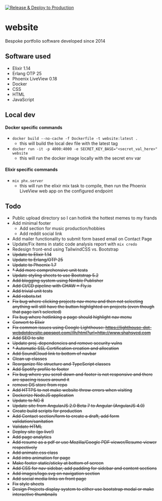 [![Release & Deploy to Production](https://github.com/shahdeys/website/actions/workflows/deploy.yml/badge.svg?branch=master)](https://github.com/shahdeys/website/actions/workflows/deploy.yml)
# website  
Bespoke portfolio software developed since 2014

## Software used  
* Elixir 1.14
* Erlang OTP 25
* Phoenix LiveView 0.18
* Docker
* CSS
* HTML
* JavaScript
 
## Local dev
#### Docker specific commands 
- `docker build --no-cache -f Dockerfile -t website:latest .`
  - this will build the local dev file with the latest tag 
- `docker run -it -p 4000:4000 -e SECRET_KEY_BASE="<secret_val_here>" website`
  - this will run the docker image locally with the secret env var
#### Elixir specific commands
- `mix phx.server`
  - this will run the elixir mix task to compile, then run the Phoenix LiveView web app on the configured endpoint

## Todo
* Public upload directory so I can hotlink the hottest memes to my frands
* Add minimal footer
  * Add section for music production/hobbies
  * Add reddit social link
* Add mailer functionality to submit form based email on Contact Page
* Update/Fix items in static code analysis report with  `mix credo` 
* Redesign front-end using TailwindCSS vs. Bootstrap
* ~~Update to Elixir 1.14~~
* ~~Update to Erlang/OTP 25~~
* ~~Update to Phoenix 1.7~~
* ~~* Add more comprehensive unit tests~~
* ~~Update styling sheets to use Bootstrap 5.2~~
* ~~Add blogging system using Nimble Publisher~~
* ~~Add CI/CD pipeline with GHAW + Fly.io~~
* ~~Add trivial unit tests~~
* ~~Add robots.txt~~
* ~~Fix bug where clicking projects nav menu and then not selecting anything will still have the button highlighted on projects (even though that page isn't selected)~~
* ~~Fix bug where hotlinking a page should highlight nav menu~~
* ~~Convert to Elixir~~
* ~~Fix common issues using Google Lighthouse: https://lighthouse-dot-webdotdevsite.appspot.com//lh/html?url=http://www.shahsyed.com~~
* ~~Add SEO to site~~
* ~~Update proj. dependencies and remove security vulns~~
* ~~* Automatic SSL Certification creation and allocation~~
* ~~Add SoundCloud link to bottom of navbar~~
* ~~Clean up classes~~
* ~~Reorganize file structure and TypeScript classes~~  
* ~~Add Spotify profile to footer~~
* ~~Fix bug where you scroll down and footer is not responsive and there are spacing issues around it~~
* ~~remove DS store from repo~~
* ~~Add HTTPS to not make website throw errors when visiting~~
* ~~Dockerize NodeJS application~~
* ~~Update to NG 8~~
* ~~Update site from AngularJS 2.0 Beta 7 to Angular (AngularJS 4.0)~~
* ~~Create build scripts for production~~
* ~~Add Contact section/form to create a draft, add form validation/sanitation~~
* ~~Validate HTML~~  
* ~~Deploy site (go live!)~~  
* ~~Add page analytics~~  
* ~~Add resume as a pdf or use Mozilla/Google PDF viewer/Resume viewer respectively~~  
* ~~Add animate.css class~~  
* ~~Add intro animation for page~~  
* ~~Make footer static/sticky at bottom of screen~~  
* ~~Add CSS for nav sidebar, add padding for sidebar and content sections~~  
* ~~Add images/logo.svg on navigation section~~  
* ~~Add social media links on front page~~  
* ~~Fix style sheets~~  
* ~~Design Projects display system to either use bootstrap modal or make interactive thumbnails~~  
